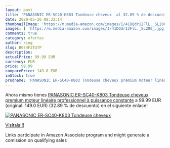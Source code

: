 ```yaml
---
layout: post
title: 'PANASONIC ER-SC40-K803 Tondeuse cheveux  al 32.89 % de descuento'
date: 2020-05-26 08:33:14
thumbnailImage: 'https://m.media-amazon.com/images/I/41DQdr12FlL._SL200_.jpg'
images: [ 'https://m.media-amazon.com/images/I/41DQdr12FlL._SL200_.jpg' ]
comments: true
category: ofertas
author: ring
slug: B074F2TGTP
description:
actualPrice: 99.99 EUR
currency: EUR
price: 99.99
comparePrice: 149.0 EUR
inStock: true
prodname: 'PANASONIC ER-SC40-K803 Tondeuse cheveux premium moteur linéaire professionnel à puissance constante'
---
```


Ahora mismo tienes [PANASONIC ER-SC40-K803 Tondeuse cheveux premium moteur linéaire professionnel à puissance constante](https://www.amazon.fr/dp/B074F2TGTP/?tag=tolees0d-21) a 99.99 EUR (original: 149.0 EUR) (32.89 %  de descuento) en el siguiente enlace!

[![PANASONIC ER-SC40-K803 Tondeuse cheveux ](https://m.media-amazon.com/images/I/41DQdr12FlL._SL200_.jpg)](https://www.amazon.fr/dp/B074F2TGTP/?tag=tolees0d-21)

[Visítala!!!](https://www.amazon.fr/dp/B074F2TGTP/?tag=tolees0d-21)

Links participate in Amazon Associate program and might generate a comission on qualifying sales
